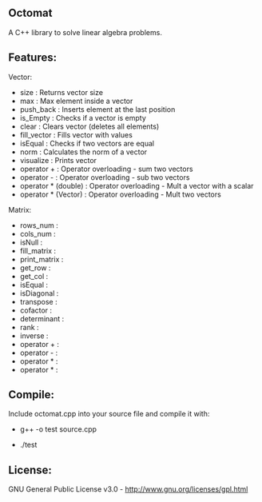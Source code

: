 Octomat
---


A C++ library to solve linear algebra problems.

Features:
---
Vector:

* size                          : Returns vector size
* max                           : Max element inside a vector
* push_back                     : Inserts element at the last position
* is_Empty                      : Checks if a vector is empty
* clear                         : Clears vector (deletes all elements)
* fill_vector                   : Fills vector with values
* isEqual                       : Checks if two vectors are equal
* norm                          : Calculates the norm of a vector
* visualize                     : Prints vector
* operator +                    : Operator overloading - sum two vectors
* operator -                    : Operator overloading - sub two vectors
* operator * (double)           : Operator overloading - Mult a vector with a scalar
* operator * (Vector)           : Operator overloading - Mult two vectors

Matrix:

* rows_num                      :
* cols_num                      :
* isNull                        :
* fill_matrix                   :
* print_matrix                  :
* get_row                       :
* get_col                       :
* isEqual                       :
* isDiagonal                    :
* transpose                     :
* cofactor                      :
* determinant                   :
* rank                          :
* inverse                       :
* operator +                    :
* operator -                    :
* operator *                    :
* operator *                    :


Compile:
---

Include octomat.cpp into your source file and compile it with:

* g++ -o test source.cpp

* ./test

License:
---

GNU General Public License v3.0 - http://www.gnu.org/licenses/gpl.html
